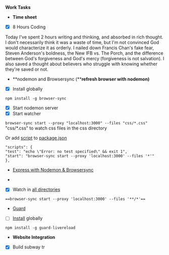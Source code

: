 **Work Tasks**

- **Time sheet**
- [X] 8 Hours Coding

Today I've spent 2 hours writing and thinking, and absorbed in rich thought. I don't necessarily think it was a waste of time, but I'm not convinced God would characterize it as orderly. I nailed down Francis Chan's fake fear, Steven Anderson's boldness, the New IFB vs. The Porch, and the difference between God's forgiveness and God's mercy (forgiveness is not salvation). I also saved a thought about believers who struggle with knowing whether they're saved or not.

- **nodemon and Browsersync (****refresh browser with nodemon)**
- [X] Install globally

`npm install -g browser-sync`

- [X] Start nodemon server
- [X] Start watcher

`browser-sync start --proxy "localhost:3000" --files "css/*.css"`
"css/*.css" to watch css files in the css directory

Or add  [script](https://www.youtube.com/watch?v=lYLssTpAP-k&t=6m10s) to  [package.json](https://github.com/voorhoede/front-end-tooling-recipes/blob/master/express-with-nodemon-browsersync/package.json)

```
"scripts": {
"test": "echo \"Error: no test specified\" && exit 1",
"start": "browser-sync start --proxy 'localhost:3000' --files '*'"
},
```

- [Express with Nodemon &amp; Browsersync](https://voorhoede.github.io/front-end-tooling-recipes/express-with-nodemon-browsersync/)

-

- [X] Watch in [all directories](https://stackoverflow.com/questions/36653766/browser-sync-and-watching-multiple-folders)

`==browser-sync start --proxy 'localhost:3000' --files '**/*'==`

- [Guard](https://vickev.com/#!/article/auto-refresh-your-browser-when-saving-files-or-restarting-node-js)
- [ ] [Install](https://www.youtube.com/watch?v=F9TSe9JYdaQ) globally

`npm install -g guard-livereload`

- **Website Integration**
- [X] Build subway tr